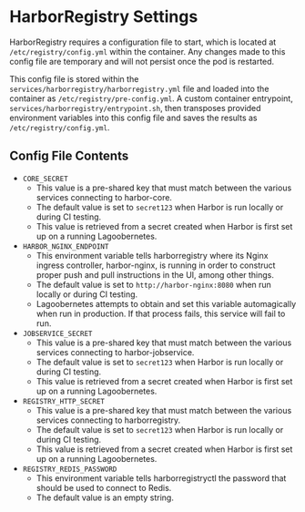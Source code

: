 # HarborRegistry Settings
HarborRegistry requires a configuration file to start, which is located at `/etc/registry/config.yml` within the container. Any changes made to this config file are temporary and will not persist once the pod is restarted.

This config file is stored within the `services/harborregistry/harborregistry.yml` file and loaded into the container as `/etc/registry/pre-config.yml`. A custom container entrypoint, `services/harborregistry/entrypoint.sh`, then transposes provided environment variables into this config file and saves the results as `/etc/registry/config.yml`.

## Config File Contents

* `CORE_SECRET`
  * This value is a pre-shared key that must match between the various services connecting to harbor-core.
  * The default value is set to `secret123` when Harbor is run locally or during CI testing.
  * This value is retrieved from a secret created when Harbor is first set up on a running Lagoobernetes.
* `HARBOR_NGINX_ENDPOINT`
  * This environment variable tells harborregistry where its Nginx ingress controller, harbor-nginx, is running in order to construct proper push and pull instructions in the UI, among other things.
  * The default value is set to `http://harbor-nginx:8080` when run locally or during CI testing.
  * Lagoobernetes attempts to obtain and set this variable automagically when run in production. If that process fails, this service will fail to run.
* `JOBSERVICE_SECRET`
  * This value is a pre-shared key that must match between the various services connecting to harbor-jobservice.
  * The default value is set to `secret123` when Harbor is run locally or during CI testing.
  * This value is retrieved from a secret created when Harbor is first set up on a running Lagoobernetes.
* `REGISTRY_HTTP_SECRET`
  * This value is a pre-shared key that must match between the various services connecting to harborregistry.
  * The default value is set to `secret123` when Harbor is run locally or during CI testing.
  * This value is retrieved from a secret created when Harbor is first set up on a running Lagoobernetes.
* `REGISTRY_REDIS_PASSWORD`
  * This environment variable tells harborregistryctl the password that should be used to connect to Redis.
  * The default value is an empty string.
